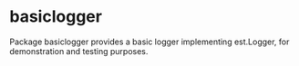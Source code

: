 # basiclogger

Package basiclogger provides a basic logger implementing est.Logger, for
demonstration and testing purposes.
